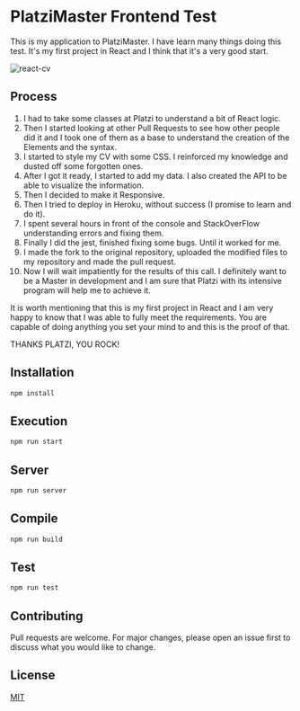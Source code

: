 # PlatziMaster Frontend Test

This is my application to PlatziMaster. I have learn many things doing this test. It's my first project in React and I think that it's a very good start.

![react-cv](https://github.com/joseuribeh/frontend/blob/main/screenshot.png?raw=true)

## Process
1. I had to take some classes at Platzi to understand a bit of React logic.
2. Then I started looking at other Pull Requests to see how other people did it and I took one of them as a base to understand the creation of the Elements and the syntax.
3. I started to style my CV with some CSS. I reinforced my knowledge and dusted off some forgotten ones.
4. After I got it ready, I started to add my data. I also created the API to be able to visualize the information.
5. Then I decided to make it Responsive.
6. Then I tried to deploy in Heroku, without success (I promise to learn and do it).
7. I spent several hours in front of the console and StackOverFlow understanding errors and fixing them.
8. Finally I did the jest, finished fixing some bugs. Until it worked for me.
9. I made the fork to the original repository, uploaded the modified files to my repository and made the pull request.
10. Now I will wait impatiently for the results of this call. I definitely want to be a Master in development and I am sure that Platzi with its intensive program will help me to achieve it.

It is worth mentioning that this is my first project in React and I am very happy to know that I was able to fully meet the requirements. You are capable of doing anything you set your mind to and this is the proof of that.

THANKS PLATZI, YOU ROCK! 

## Installation
```bash
npm install
```
## Execution

```bash
npm run start
```
## Server

```bash
npm run server
```
## Compile

```bash
npm run build
```
## Test

```bash
npm run test
```
## Contributing
Pull requests are welcome. For major changes, please open an issue first to discuss what you would like to change.

## License
[MIT](https://choosealicense.com/licenses/mit/)